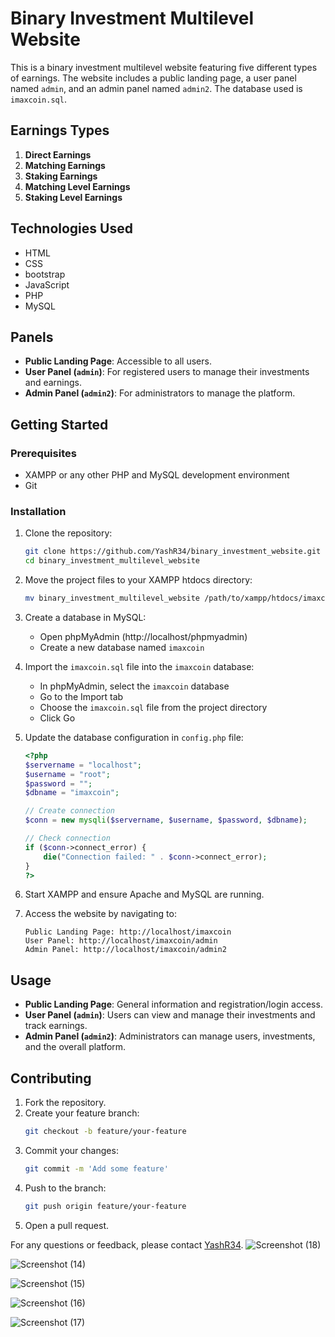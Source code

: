 # Binary Investment Multilevel Website

This is a binary investment multilevel website featuring five different types of earnings. The website includes a public landing page, a user panel named `admin`, and an admin panel named `admin2`. The database used is `imaxcoin.sql`.

## Earnings Types

1. **Direct Earnings**
2. **Matching Earnings**
3. **Staking Earnings**
4. **Matching Level Earnings**
5. **Staking Level Earnings**

## Technologies Used

- HTML
- CSS
- bootstrap
- JavaScript
- PHP
- MySQL

## Panels

- **Public Landing Page**: Accessible to all users.
- **User Panel (`admin`)**: For registered users to manage their investments and earnings.
- **Admin Panel (`admin2`)**: For administrators to manage the platform.

## Getting Started

### Prerequisites

- XAMPP or any other PHP and MySQL development environment
- Git

### Installation

1. Clone the repository:
    ```sh
    git clone https://github.com/YashR34/binary_investment_website.git
    cd binary_investment_multilevel_website
    ```

2. Move the project files to your XAMPP htdocs directory:
    ```sh
    mv binary_investment_multilevel_website /path/to/xampp/htdocs/imaxcoin
    ```

3. Create a database in MySQL:
    - Open phpMyAdmin (http://localhost/phpmyadmin)
    - Create a new database named `imaxcoin`

4. Import the `imaxcoin.sql` file into the `imaxcoin` database:
    - In phpMyAdmin, select the `imaxcoin` database
    - Go to the Import tab
    - Choose the `imaxcoin.sql` file from the project directory
    - Click Go

5. Update the database configuration in `config.php` file:
    ```php
    <?php
    $servername = "localhost";
    $username = "root";
    $password = "";
    $dbname = "imaxcoin";

    // Create connection
    $conn = new mysqli($servername, $username, $password, $dbname);

    // Check connection
    if ($conn->connect_error) {
        die("Connection failed: " . $conn->connect_error);
    }
    ?>
    ```



7. Start XAMPP and ensure Apache and MySQL are running.

8. Access the website by navigating to:
    ```
    Public Landing Page: http://localhost/imaxcoin
    User Panel: http://localhost/imaxcoin/admin
    Admin Panel: http://localhost/imaxcoin/admin2
    ```

## Usage

- **Public Landing Page**: General information and registration/login access.
- **User Panel (`admin`)**: Users can view and manage their investments and track earnings.
- **Admin Panel (`admin2`)**: Administrators can manage users, investments, and the overall platform.

## Contributing

1. Fork the repository.
2. Create your feature branch:
    ```sh
    git checkout -b feature/your-feature
    ```
3. Commit your changes:
    ```sh
    git commit -m 'Add some feature'
    ```
4. Push to the branch:
    ```sh
    git push origin feature/your-feature
    ```
5. Open a pull request.



For any questions or feedback, please contact [YashR34](https://github.com/YashR34).
![Screenshot (18)](https://github.com/user-attachments/assets/7a66c542-bdf3-49b1-9000-fbe1f1009d87)

![Screenshot (14)](https://github.com/user-attachments/assets/eeacf01f-36c0-434e-a864-577ea68878f1)

![Screenshot (15)](https://github.com/user-attachments/assets/e172ba37-f361-4d68-8d6a-59442074a7e1)

![Screenshot (16)](https://github.com/user-attachments/assets/367e59d4-b9b6-492b-ba00-e550b3dbcd42)

![Screenshot (17)](https://github.com/user-attachments/assets/44053f19-adbf-4481-aeab-f3123b3752f6)
